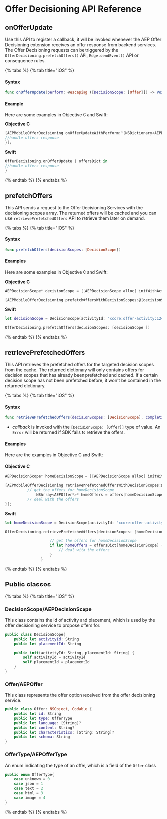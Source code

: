 # Offer Decisioning API Reference

## onOfferUpdate

Use this API to register a callback, it will be invoked whenever the AEP Offer Decisioning extension receives an offer response from backend services. The Offer Decisioning requests can be triggered by the `OfferDecisioning.prefetchOffers()` API, `Edge.sendEvent()` API or consequence rules.

{% tabs %}
{% tab title="iOS" %}
#### Syntax

```swift
func onOfferUpdate(perform: @escaping ([DecisionScope: [Offer]]) -> Void)
```

#### Example

Here are some examples in Objective C and Swift:

**Objective C**

```objectivec
[AEPMobileOfferDecisioning onOfferUpdateWithPerform:^(NSDictionary<AEPDecisionScope*, NSArray<AEPOffer*>*>* offersDict) {
//handle offers response
}];
```

**Swift**

```swift
OfferDecisioning.onOfferUpdate { offersDict in
//handle offers response
}
```
{% endtab %}
{% endtabs %}

## prefetchOffers

This API sends a request to the Offer Decisioning Services with the decisioning scopes array. The returned offers will be cached and you can use `retrievePrefetchedOffers` API to retrieve them later on demand.

{% tabs %}
{% tab title="iOS" %}
#### Syntax

```swift
func prefetchOffers(decisionScopes: [DecisionScope])
```

#### Examples

Here are some examples in Objective C and Swift:

**Objective C**

```objectivec
AEPDecisionScope* decisionScope = [[AEPDecisionScope alloc] initWithActivityId:@"xcore:offer-activity:124e8bc413c888dd" placementId:@"xcore:offer-placement:124e8a16430888db"];

[AEPMobileOfferDecisioning prefetchOffersWithDecisionScopes:@[decisionScope]];
```

**Swift**

```swift
let decisionScope = DecisionScope(activityId: "xcore:offer-activity:124e8bc413c888dd", placementId: "xcore:offer-placement:124e8a16430888db")

OfferDecisioning.prefetchOffers(decisionScopes: [decisionScope ])
```
{% endtab %}
{% endtabs %}

## retrievePrefetchedOffers

This API retrieves the prefetched offers for the targeted decision scopes from the cache. The returned dictionary will only contains offers for decision scopes that has already been prefetched and cached. If a certain decision scope has not been prefetched before, it won't be contained in the returned dictionary.

{% tabs %}
{% tab title="iOS" %}
#### Syntax

```swift
func retrievePrefetchedOffers(decisionScopes: [DecisionScope], completionHandler: @escaping ([DecisionScope: [Offer]], Error?) -> Void)
```

* _callback_ is invoked with the `[DecisionScope: [Offer]]` type of  value. An `Error` will be returned if SDK fails to retrieve the offers.

#### Examples

Here are the examples in Objective C and Swift:

#### **Objective C**

```objectivec
AEPDecisionScope* homeDecisionScope = [[AEPDecisionScope alloc] initWithActivityId:@"xcore:offer-activity:124e8bc413c888dd" placementId:@"xcore:offer-placement:124e8a16430888db"];

[AEPMobileOfferDecisioning retrievePrefetchedOffersWithDecisionScopes:@[homeDecisionScope] completionHandler:^(NSDictionary<AEPDecisionScope *,NSArray<AEPOffer*>*>* offers, NSError * error) {
          // get the offers for homeDecisionScope
              NSArray<AEPOffer*>* homeOffers = offers[homeDecisionScope]
          // deal with the offers
}];
```

**Swift**

```swift
let homeDecisionScope = DecisionScope(activityId: "xcore:offer-activity:124e8bc413c888dd", placementId: "xcore:offer-placement:124e8a16430888db")

OfferDecisioning.retrievePrefetchedOffers(decisionScopes: [homeDecisionScope]) { offersDict, _ in

                    // get the offers for homeDecisionScope
                    if let homeOffers = offersDict[homeDecisionScope] {
                        // deal with the offers
                    }
                }
```
{% endtab %}
{% endtabs %}

## Public classes

{% tabs %}
{% tab title="iOS" %}
### DecisionScope/**AEPDecisionScope**

This class contains the id of activity and placement, which is used by the offer decisioning service to propose offers for.

```swift
public class DecisionScope{
    public let activityId: String
    public let placementId: String

    public init(activityId: String, placementId: String) {
        self.activityId = activityId
        self.placementId = placementId
    }
}
```

### Offer/AEPOffer

This class represents the offer option received from the offer decisioning service.

```swift
public class Offer: NSObject, Codable {
    public let id: String
    public let type: OfferType
    public let language: [String]?
    public let content: String?
    public let characteristics: [String: String]?
    public let schema: String
}
```

### OfferType/AEPOfferType

An enum indicating the type of an offer, which is a field of the `Offer` class

```swift
public enum OfferType{
    case unknown = 0
    case json = 1
    case text = 2
    case html = 3
    case image = 4
}
```
{% endtab %}
{% endtabs %}

